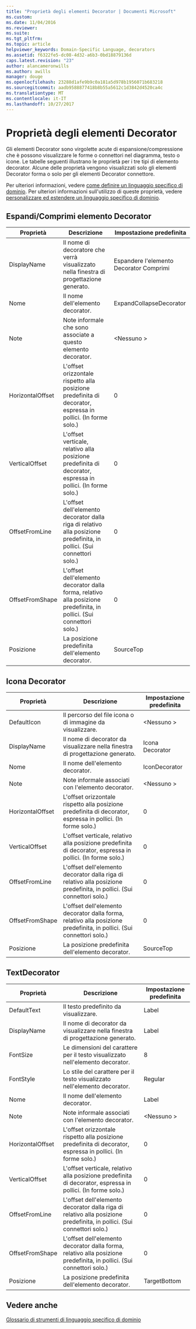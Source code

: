 ```yaml
---
title: "Proprietà degli elementi Decorator | Documenti Microsoft"
ms.custom: 
ms.date: 11/04/2016
ms.reviewer: 
ms.suite: 
ms.tgt_pltfrm: 
ms.topic: article
helpviewer_keywords: Domain-Specific Language, decorators
ms.assetid: f6322fe5-dc08-4d32-a6b3-0bd18879136d
caps.latest.revision: "23"
author: alancameronwills
ms.author: awills
manager: douge
ms.openlocfilehash: 23288d1afe9b9c0a181a5d978b1956071b683218
ms.sourcegitcommit: aadb9588877418b8b55a5612c1d3842d4520ca4c
ms.translationtype: MT
ms.contentlocale: it-IT
ms.lasthandoff: 10/27/2017
---
```

# <a name="properties-of-decorators"></a>Proprietà degli elementi Decorator
Gli elementi Decorator sono virgolette acute di espansione/compressione che è possono visualizzare le forme o connettori nel diagramma, testo o icone. Le tabelle seguenti illustrano le proprietà per i tre tipi di elemento decorator. Alcune delle proprietà vengono visualizzati solo gli elementi Decorator forma o solo per gli elementi Decorator connettore.  
  
 Per ulteriori informazioni, vedere [come definire un linguaggio specifico di dominio](../modeling/how-to-define-a-domain-specific-language.md). Per ulteriori informazioni sull'utilizzo di queste proprietà, vedere [personalizzare ed estendere un linguaggio specifico di dominio](../modeling/customizing-and-extending-a-domain-specific-language.md).  
  
## <a name="expandcollapse-decorator"></a>Espandi/Comprimi elemento Decorator  
  
|Proprietà|Descrizione|Impostazione predefinita|  
|--------------|-----------------|-------------|  
|DisplayName|Il nome di decoratore che verrà visualizzato nella finestra di progettazione generato.|Espandere l'elemento Decorator Comprimi|  
|Nome|Il nome dell'elemento decorator.|ExpandCollapseDecorator|  
|Note|Note informale che sono associate a questo elemento decorator.|\<Nessuno >|  
|HorizontalOffset|L'offset orizzontale rispetto alla posizione predefinita di decorator, espressa in pollici. (In forme solo.)|0|  
|VerticalOffset|L'offset verticale, relativo alla posizione predefinita di decorator, espressa in pollici. (In forme solo.)|0|  
|OffsetFromLine|L'offset dell'elemento decorator dalla riga di relativo alla posizione predefinita, in pollici. (Sui connettori solo.)|0|  
|OffsetFromShape|L'offset dell'elemento decorator dalla forma, relativo alla posizione predefinita, in pollici. (Sui connettori solo.)|0|  
|Posizione|La posizione predefinita dell'elemento decorator.|SourceTop|  
  
## <a name="icon-decorator"></a>Icona Decorator  
  
|Proprietà|Descrizione|Impostazione predefinita|  
|--------------|-----------------|-------------|  
|DefaultIcon|Il percorso del file icona o di immagine da visualizzare.|\<Nessuno >|  
|DisplayName|Il nome di decorator da visualizzare nella finestra di progettazione generato.|Icona Decorator|  
|Nome|Il nome dell'elemento decorator.|IconDecorator|  
|Note|Note informale associati con l'elemento decorator.|\<Nessuno >|  
|HorizontalOffset|L'offset orizzontale rispetto alla posizione predefinita di decorator, espressa in pollici. (In forme solo.)|0|  
|VerticalOffset|L'offset verticale, relativo alla posizione predefinita di decorator, espressa in pollici. (In forme solo.)|0|  
|OffsetFromLine|L'offset dell'elemento decorator dalla riga di relativo alla posizione predefinita, in pollici. (Sui connettori solo.)|0|  
|OffsetFromShape|L'offset dell'elemento decorator dalla forma, relativo alla posizione predefinita, in pollici. (Sui connettori solo.)|0|  
|Posizione|La posizione predefinita dell'elemento decorator.|SourceTop|  
  
## <a name="textdecorator"></a>TextDecorator  
  
|Proprietà|Descrizione|Impostazione predefinita|  
|--------------|-----------------|-------------|  
|DefaultText|Il testo predefinito da visualizzare.|Label|  
|DisplayName|Il nome di decorator da visualizzare nella finestra di progettazione generato.|Label|  
|FontSize|Le dimensioni del carattere per il testo visualizzato nell'elemento decorator.|8|  
|FontStyle|Lo stile del carattere per il testo visualizzato nell'elemento decorator.|Regular|  
|Nome|Il nome dell'elemento decorator.|Label|  
|Note|Note informale associati con l'elemento decorator.|\<Nessuno >|  
|HorizontalOffset|L'offset orizzontale rispetto alla posizione predefinita di decorator, espressa in pollici. (In forme solo.)|0|  
|VerticalOffset|L'offset verticale, relativo alla posizione predefinita di decorator, espressa in pollici. (In forme solo.)|0|  
|OffsetFromLine|L'offset dell'elemento decorator dalla riga di relativo alla posizione predefinita, in pollici. (Sui connettori solo.)|0|  
|OffsetFromShape|L'offset dell'elemento decorator dalla forma, relativo alla posizione predefinita, in pollici. (Sui connettori solo.)|0|  
|Posizione|La posizione predefinita dell'elemento decorator.|TargetBottom|  
  
## <a name="see-also"></a>Vedere anche  
 [Glossario di strumenti di linguaggio specifico di dominio](http://msdn.microsoft.com/en-us/ca5e84cb-a315-465c-be24-76aa3df276aa)